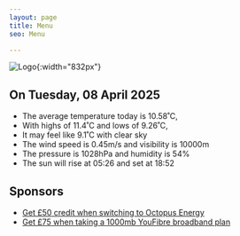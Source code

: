 ```yaml
---
layout: page
title: Menu
seo: Menu

---
```


![Logo](/images/logo.jpg){:width="832px"}

<!-- weather_marker starts -->
## On Tuesday, 08 April 2025

- The average temperature today is 10.58˚C,
- With highs of 11.4˚C and lows of 9.26˚C,
- It may feel like 9.1˚C with clear sky
- The wind speed is 0.45m/s and visibility is 10000m
- The pressure is 1028hPa and humidity is 54%
- The sun will rise at 05:26 and set at 18:52

<!-- weather_marker ends -->

## Sponsors

- [Get £50 credit when switching to Octopus Energy](https://bit.ly/3oD1nnS)
- [Get £75 when taking a 1000mb YouFibre broadband plan](https://aklam.io/91zWhU?)



